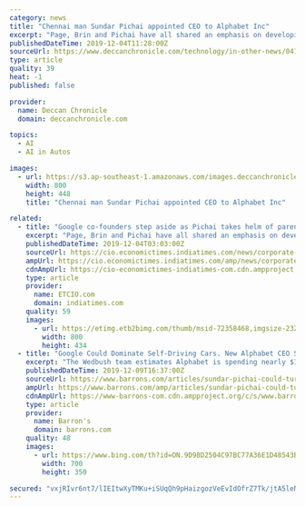 ```yaml
---
category: news
title: "Chennai man Sundar Pichai appointed CEO to Alphabet Inc"
excerpt: "Page, Brin and Pichai have all shared an emphasis on developing artificial intelligence software to make web searching ... dozen companies including self-driving car technology business Waymo and health care software company Verily, emerged in 2015 as ..."
publishedDateTime: 2019-12-04T11:28:00Z
sourceUrl: https://www.deccanchronicle.com/technology/in-other-news/041219/chennai-man-sundar-pichai-appointed-ceo-to-alphabet-inc.html
type: article
quality: 39
heat: -1
published: false

provider:
  name: Deccan Chronicle
  domain: deccanchronicle.com

topics:
  - AI
  - AI in Autos

images:
  - url: https://s3.ap-southeast-1.amazonaws.com/images.deccanchronicle.com/dc-Cover-voqfdltfg3i410aaa7tbavr7c5-20170501163249.Medi.jpeg
    width: 800
    height: 448
    title: "Chennai man Sundar Pichai appointed CEO to Alphabet Inc"

related:
  - title: "Google co-founders step aside as Pichai takes helm of parent Alphabet"
    excerpt: "Page, Brin and Pichai have all shared an emphasis on developing artificial intelligence software to make web searching ... dozen companies including self-driving car technology business Waymo and health care software company Verily, emerged in 2015 as ..."
    publishedDateTime: 2019-12-04T03:03:00Z
    sourceUrl: https://cio.economictimes.indiatimes.com/news/corporate-news/google-co-founders-step-aside-as-pichai-takes-helm-of-parent-alphabet/72358468
    ampUrl: https://cio.economictimes.indiatimes.com/amp/news/corporate-news/google-co-founders-step-aside-as-pichai-takes-helm-of-parent-alphabet/72358468
    cdnAmpUrl: https://cio-economictimes-indiatimes-com.cdn.ampproject.org/c/s/cio.economictimes.indiatimes.com/amp/news/corporate-news/google-co-founders-step-aside-as-pichai-takes-helm-of-parent-alphabet/72358468
    type: article
    provider:
      name: ETCIO.com
      domain: indiatimes.com
    quality: 59
    images:
      - url: https://etimg.etb2bimg.com/thumb/msid-72358468,imgsize-232067,width-800,height-434,overlay-etcio/google-co-founders-step-aside-as-pichai-takes-helm-of-parent-alphabet.jpg
        width: 800
        height: 434
  - title: "Google Could Dominate Self-Driving Cars. New Alphabet CEO Sundar Pichai Could Make It Happen."
    excerpt: "The Wedbush team estimates Alphabet is spending nearly $1 billion a year on its self-driving fleet and technology, well ahead of Uber from a research and development perspective. The Wedbush team notes that most of Waymo’s contribution to autonomous ride-share vehicles comes from a partnership with Lyft. Last year the company launched its own ..."
    publishedDateTime: 2019-12-09T16:37:00Z
    sourceUrl: https://www.barrons.com/articles/sundar-pichai-could-turn-googles-autonomous-vehicles-into-a-bigger-powerhouse-51575889200
    ampUrl: https://www.barrons.com/amp/articles/sundar-pichai-could-turn-googles-autonomous-vehicles-into-a-bigger-powerhouse-51575889200
    cdnAmpUrl: https://www-barrons-com.cdn.ampproject.org/c/s/www.barrons.com/amp/articles/sundar-pichai-could-turn-googles-autonomous-vehicles-into-a-bigger-powerhouse-51575889200
    type: article
    provider:
      name: Barron's
      domain: barrons.com
    quality: 48
    images:
      - url: https://www.bing.com/th?id=ON.9D98D2504C97BC77A36E1D48543B5C97
        width: 700
        height: 350

secured: "vxjRIvr6nt7/lIEItwXyTMKu+iSUqQh9pHaizgozVeEvIdOfrZ7Tk/jtA5leN2bHZUn9zQScX9D0+T825HOcdzKF6LQtQ5KQrSStygQ3Yd1HJBgi97D0H3GmgI/sl3+P/BmY5znotY8S+ZNp3yvMkz2OMUcbQx7n0mmnTGGHQPgOQ+EETqFOUd2RTlBATNMaxIz+UwBN38r+tmY7ly15wqdg08RIb4SEJDuEEfvLV4v/Pl3fVJ+ZUC9YjcbHuLFVvIkUNBQQePdkBxlFfkHQ1g==;wvVyqlfz74hl8gNDqbzQSQ=="
---
```


